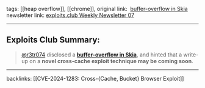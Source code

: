 tags:  [[heap overflow]], [[chrome]], 
original link:   [buffer-overflow in Skia](https://x.com/r3tr074/status/1755204029553029427?s=20&ref=blog.exploits.club)
newsletter link: [exploits.club Weekly Newsletter 07](https://blog.exploits.club/exploits-club-weekly-newsletter-07/) 

---
## Exploits Club Summary:
> [@r3tr074](https://twitter.com/r3tr074?ref=blog.exploits.club) disclosed a [**buffer-overflow in Skia**](https://x.com/r3tr074/status/1755204029553029427?s=20&ref=blog.exploits.club), and hinted that a write-up on a **novel cross-cache exploit technique may be coming soon**. 


---
backlinks: [[CVE-2024-1283: Cross-{Cache, Bucket} Browser Exploit]]
